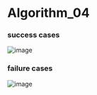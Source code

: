 # Algorithm_04
### success cases
![image](https://user-images.githubusercontent.com/54932132/172827946-3b108968-3852-4fe5-8745-31c71a6c8dc4.png)

### failure cases
![image](https://user-images.githubusercontent.com/54932132/172828236-b4f514a6-8451-425c-8e69-a32c74c5a0dc.png)
